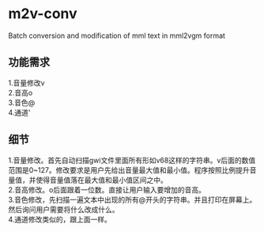 # m2v-conv
 Batch conversion and modification of mml text in mml2vgm format
## 功能需求 
1.音量修改v  
2.音高o  
3.音色@  
4.通道'  

## 细节
1.音量修改。首先自动扫描gwi文件里面所有形如v68这样的字符串。v后面的数值范围是0~127。修改要求是用户先给出音量最大值和最小值。程序按照比例提升音量值，并使得音量值落在最大值和最小值区间之中。   
2.音高修改。o后面跟着一位数。直接让用户输入要增加的音高。  
3.音色修改，先扫描一遍文本中出现的所有@开头的字符串。并且打印在屏幕上。然后询问用户需要将什么改成什么。  
4.通道修改类似的，跟上面一样。  
